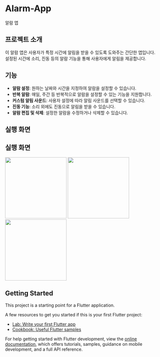 # Alarm-App

알람 앱

## 프로젝트 소개
이 알람 앱은 사용자가 특정 시간에 알림을 받을 수 있도록 도와주는 간단한 앱입니다. 설정된 시간에 소리, 진동 등의 알람 기능을 통해 사용자에게 알림을 제공합니다.

## 기능
- **알람 설정**: 원하는 날짜와 시간을 지정하여 알람을 설정할 수 있습니다.
- **반복 알람**: 매일, 주간 등 반복적으로 알람을 설정할 수 있는 기능을 지원합니다.
- **커스텀 알림 사운드**: 사용자 설정에 따라 알림 사운드를 선택할 수 있습니다.
- **진동 기능**: 소리 외에도 진동으로 알림을 받을 수 있습니다.
- **알람 편집 및 삭제**: 설정한 알람을 수정하거나 삭제할 수 있습니다.

## 실행 화면
## 실행 화면
<img src="https://github.com/user-attachments/assets/7e96780f-bf50-4c22-b116-d8d64b9d3175" width="200">
<img src="https://github.com/user-attachments/assets/6f7bc199-4390-47d3-b3f4-ab9ef7a20a1a" width="200">
<img src="https://github.com/user-attachments/assets/af66fe31-72c3-47b3-ad92-296da9c3a08d" width="200">

## Getting Started

This project is a starting point for a Flutter application.

A few resources to get you started if this is your first Flutter project:

- [Lab: Write your first Flutter app](https://docs.flutter.dev/get-started/codelab)
- [Cookbook: Useful Flutter samples](https://docs.flutter.dev/cookbook)

For help getting started with Flutter development, view the
[online documentation](https://docs.flutter.dev/), which offers tutorials,
samples, guidance on mobile development, and a full API reference.
